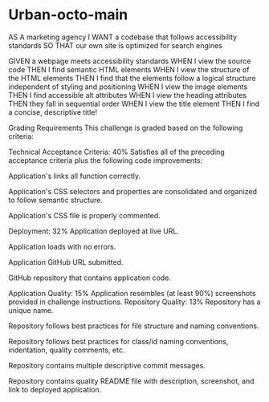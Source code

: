 # Urban-octo-main
AS A marketing agency I WANT a codebase that follows accessibility standards SO THAT our own site is optimized for search engines

GIVEN a webpage meets accessibility standards WHEN I view the source code THEN I find semantic HTML elements WHEN I view the structure of the HTML elements THEN I find that the elements follow a logical structure independent of styling and positioning WHEN I view the image elements THEN I find accessible alt attributes WHEN I view the heading attributes THEN they fall in sequential order WHEN I view the title element THEN I find a concise, descriptive title!

Grading Requirements This challenge is graded based on the following criteria:

Technical Acceptance Criteria: 40% Satisfies all of the preceding acceptance criteria plus the following code improvements:

Application's links all function correctly.

Application's CSS selectors and properties are consolidated and organized to follow semantic structure.

Application's CSS file is properly commented.

Deployment: 32% Application deployed at live URL.

Application loads with no errors.

Application GitHub URL submitted.

GitHub repository that contains application code.

Application Quality: 15% Application resembles (at least 90%) screenshots provided in challenge instructions. Repository Quality: 13% Repository has a unique name.

Repository follows best practices for file structure and naming conventions.

Repository follows best practices for class/id naming conventions, indentation, quality comments, etc.

Repository contains multiple descriptive commit messages.

Repository contains quality README file with description, screenshot, and link to deployed application.
